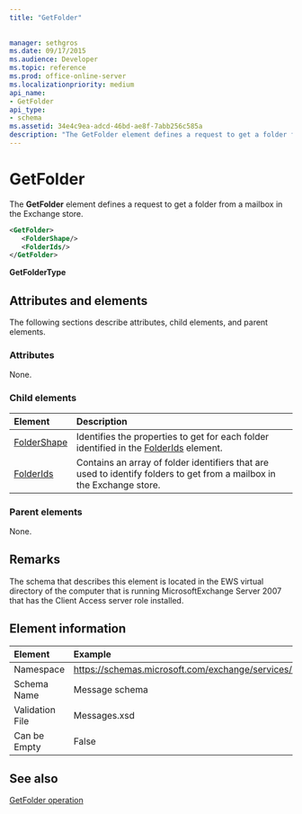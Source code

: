 ```yaml
---
title: "GetFolder"
 
 
manager: sethgros
ms.date: 09/17/2015
ms.audience: Developer
ms.topic: reference
ms.prod: office-online-server
ms.localizationpriority: medium
api_name:
- GetFolder
api_type:
- schema
ms.assetid: 34e4c9ea-adcd-46bd-ae8f-7abb256c585a
description: "The GetFolder element defines a request to get a folder from a mailbox in the Exchange store."
---
```


# GetFolder

The **GetFolder** element defines a request to get a folder from a mailbox in the Exchange store. 
  
```xml
<GetFolder>
   <FolderShape/>
   <FolderIds/>
</GetFolder>
```

 **GetFolderType**
## Attributes and elements

The following sections describe attributes, child elements, and parent elements.
  
### Attributes

None.
  
### Child elements

|**Element**|**Description**|
|:-----|:-----|
|[FolderShape](foldershape.md) <br/> |Identifies the properties to get for each folder identified in the [FolderIds](folderids.md) element.  <br/> |
|[FolderIds](folderids.md) <br/> |Contains an array of folder identifiers that are used to identify folders to get from a mailbox in the Exchange store.  <br/> |
   
### Parent elements

None.
  
## Remarks

The schema that describes this element is located in the EWS virtual directory of the computer that is running MicrosoftExchange Server 2007 that has the Client Access server role installed.
  
## Element information

| Element | Example |
|:-----|:-----|
|Namespace  <br/> |https://schemas.microsoft.com/exchange/services/2006/messages  <br/> |
|Schema Name  <br/> |Message schema  <br/> |
|Validation File  <br/> |Messages.xsd  <br/> |
|Can be Empty  <br/> |False  <br/> |
   
## See also



[GetFolder operation](getfolder-operation.md)

